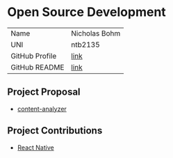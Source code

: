 # Open Source Development

|                |                                                                      |
| :------------- | :------------------------------------------------------------------- |
| Name           | Nicholas Bohm                                                          |
| UNI            | ntb2135                                                               |
| GitHub Profile | [link](https://github.com/Nickbohm555)                                |
| GitHub README  | [link](https://github.com/Nickbohm555/Nickbohm555) |

## Project Proposal

- [content-analyzer](../projects/python/algoSolver.md)

## Project Contributions

- [React Native](../projects/javascript/reactnative.md)
